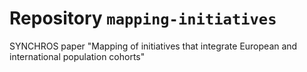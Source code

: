 # Repository `mapping-initiatives`

SYNCHROS paper
"Mapping of initiatives that integrate European and
international population cohorts"
